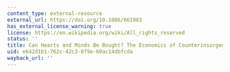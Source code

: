 ```yaml
---
content_type: external-resource
external_url: https://doi.org/10.1086/661983
has_external_license_warning: true
license: https://en.wikipedia.org/wiki/All_rights_reserved
status: ''
title: Can Hearts and Minds Be Bought? The Economics of Counterinsurgency in Iraq
uid: e642d1b1-762c-42c3-8f9e-60ac14dbfcda
wayback_url: ''
---
```

